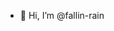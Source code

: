 - 👋 Hi, I’m @fallin-rain

<!---
fallin-rain/fallin-rain is a ✨ special ✨ repository because its `README.md` (this file) appears on your GitHub profile.
You can click the Preview link to take a look at your changes.
--->

